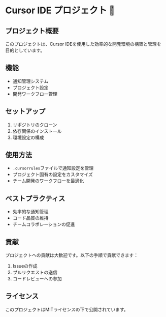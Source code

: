 # Cursor IDE プロジェクト 🚀

## プロジェクト概要
このプロジェクトは、Cursor IDEを使用した効率的な開発環境の構築と管理を目的としています。

## 機能
- 通知管理システム
- プロジェクト設定
- 開発ワークフロー管理

## セットアップ
1. リポジトリのクローン
2. 依存関係のインストール
3. 環境設定の構成

## 使用方法
- `.cursorrules`ファイルで通知設定を管理
- プロジェクト固有の設定をカスタマイズ
- チーム開発のワークフローを最適化

## ベストプラクティス
- 効率的な通知管理
- コード品質の維持
- チームコラボレーションの促進

## 貢献
プロジェクトへの貢献は大歓迎です。以下の手順で貢献できます：
1. Issueの作成
2. プルリクエストの送信
3. コードレビューへの参加

## ライセンス
このプロジェクトはMITライセンスの下で公開されています。 